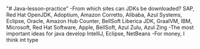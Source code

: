 "# Java-lesson-practice" 
-From which sites can JDKs be downloaded?
SAP, Red Hat OpenJDK, Adoptium, Amazon Corretto, Alibaba, Azul Systems, Eclipse, Oracle, Amazon Hub Counter, BellSoft Liberica JDK, GraalVM, IBM, Microsoft, Red Hat Software, Apple, BellSoft, Azul Zulu, Azul Zing
-The most important ideas for java develop
IntelliJ, Eclipse, NetBeans
-For money, I think int type

